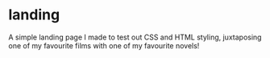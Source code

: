 # landing
A simple landing page I made to test out CSS and HTML styling, juxtaposing one of my favourite films with one of my favourite novels! 
